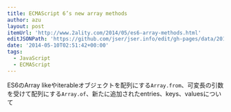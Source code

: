 ```yaml
---
title: ECMAScript 6’s new array methods
author: azu
layout: post
itemUrl: 'http://www.2ality.com/2014/05/es6-array-methods.html'
editJSONPath: 'https://github.com/jser/jser.info/edit/gh-pages/data/2014/05/index.json'
date: '2014-05-10T02:51:42+00:00'
tags:
  - JavaScript
  - ECMAScript
---
```

ES6のArray likeやiterableオブジェクトを配列にする`Array.from`、可変長の引数を受けて配列にする`Array.of`、新たに追加されたentries、keys、valuesについて
